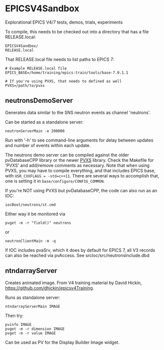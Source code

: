 EPICSV4Sandbox
==============

Explorational EPICS V4/7 tests, demos, trials, experiments

To compile, this needs to be checked out into a directory that has a file RELEASE.local:

    EPICSV4Sandbox/
    RELEASE.local

That RELEASE.local file needs to list paths to EPICS 7:

    # Example RELEASE.local file
    EPICS_BASE=/home/training/epics-train/tools/base-7.0.1.1
    
    # If you're using PVXS, that needs to defined as well
    PVXS=/path/to/pvxs

neutronsDemoServer
------------------

Generates data similar to the SNS neutron events as channel 'neutrons'.

Can be started as a standalone server:

    neutronServerMain -e 200000

Run with '-h' to see command-line arguments for delay between updates
and number of events within each update.


The neutrons demo server can be compiled against the older pvDatabaseCPP
library or the newer [PVXS](https://github.com/mdavidsaver/pvxs) library.
Check the Makefile for 'PVXS' and add/remove comments as necessary.
Note that when using PVXS, you may have to compile everything,
and that includes EPICS base, with `USR_CXXFLAGS = -std=c++11`.
There are several ways to accomplish that, one is setting it in
`base/configure/CONFIG_COMMON`.

If you're NOT using PVXS but pvDatabaseCPP, the code
can also run as an IOC:

    iocBoot/neutrons/st.cmd

Either way it be monitored via

    pvget -m -r "field()" neutrons
    
or

    neutronClientMain -m -q
    
If IOC includes pvaSrv, which it does by default for EPICS 7,
all V3 records can also be reached via pvAccess.
See srcIoc/src/neutronsInclude.dbd

ntndarrayServer
---------------
Creates animated image.
From V4 training material by David Hickin, https://github.com/dhickin/epicsv4Training.

Runs as standalone server:
    
    ntndarrayServerMain IMAGE

Then try:

    pvinfo IMAGE
    pvget -m -r dimension IMAGE
    pvget -m -r value IMAGE

Can be used as PV for the Display Builder Image widget.

